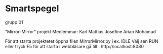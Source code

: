 # Smartspegel
grupp 01

"Mirror-Mirror" projekt
Medlemmar: 
Karl 
Mattias
Josefine
Arian 
Mohamud

För att starta projektetet öppna filen
MirrorMirror.py i ex. IDLE
Välj sen RUN eller tryck F5 för att starta
i webbläsare gå till : http://localhost:8080
 
